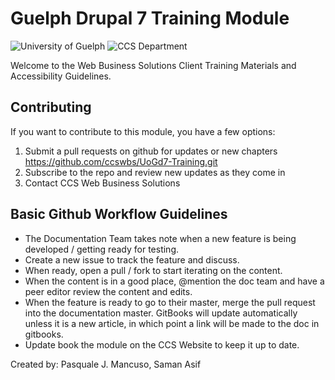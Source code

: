 # Guelph Drupal 7 Training Module
![University of Guelph](cover_small.jpg)
![CCS Department](images/CCS_logo1_black.gif)

Welcome to the Web Business Solutions Client Training Materials and Accessibility Guidelines.

## Contributing
If you want to contribute to this module, you have a few options:

1. Submit a pull requests on github for updates or new chapters https://github.com/ccswbs/UoGd7-Training.git
2. Subscribe to the repo and review new updates as they come in
3. Contact CCS Web Business Solutions

## Basic Github Workflow Guidelines
* The Documentation Team takes note when a new feature is being developed / getting ready for testing.
* Create a new issue to track the feature and discuss.
* When ready, open a pull / fork to start iterating on the content.
* When the content is in a good place, @mention the doc team and have a peer editor review the content and edits.
* When the feature is ready to go to their master, merge the pull request into the documentation master. GitBooks will update automatically unless it is a new article, in which point a link will be made to the doc in gitbooks.
* Update book the module on the CCS Website to keep it up to date.

Created by: Pasquale J. Mancuso, Saman Asif

